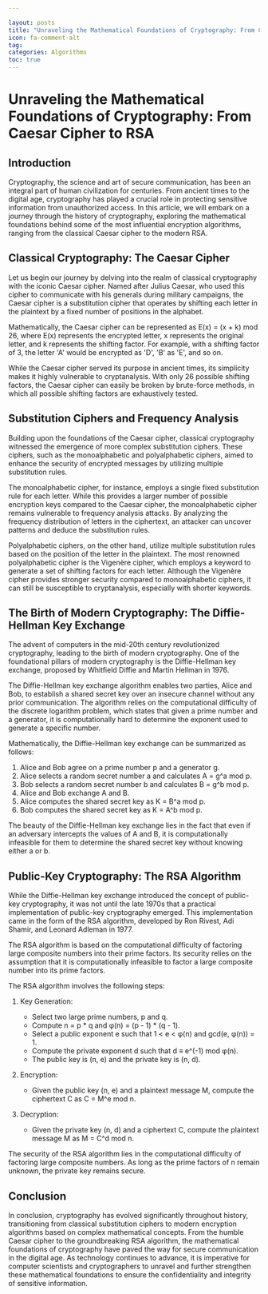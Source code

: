 ```yaml
---

layout: posts
title: "Unraveling the Mathematical Foundations of Cryptography: From Caesar Cipher to RSA"
icon: fa-comment-alt
tag:      
categories: Algorithms
toc: true
---
```




# Unraveling the Mathematical Foundations of Cryptography: From Caesar Cipher to RSA

## Introduction

Cryptography, the science and art of secure communication, has been an integral part of human civilization for centuries. From ancient times to the digital age, cryptography has played a crucial role in protecting sensitive information from unauthorized access. In this article, we will embark on a journey through the history of cryptography, exploring the mathematical foundations behind some of the most influential encryption algorithms, ranging from the classical Caesar cipher to the modern RSA.

## Classical Cryptography: The Caesar Cipher

Let us begin our journey by delving into the realm of classical cryptography with the iconic Caesar cipher. Named after Julius Caesar, who used this cipher to communicate with his generals during military campaigns, the Caesar cipher is a substitution cipher that operates by shifting each letter in the plaintext by a fixed number of positions in the alphabet.

Mathematically, the Caesar cipher can be represented as E(x) = (x + k) mod 26, where E(x) represents the encrypted letter, x represents the original letter, and k represents the shifting factor. For example, with a shifting factor of 3, the letter 'A' would be encrypted as 'D', 'B' as 'E', and so on.

While the Caesar cipher served its purpose in ancient times, its simplicity makes it highly vulnerable to cryptanalysis. With only 26 possible shifting factors, the Caesar cipher can easily be broken by brute-force methods, in which all possible shifting factors are exhaustively tested.

## Substitution Ciphers and Frequency Analysis

Building upon the foundations of the Caesar cipher, classical cryptography witnessed the emergence of more complex substitution ciphers. These ciphers, such as the monoalphabetic and polyalphabetic ciphers, aimed to enhance the security of encrypted messages by utilizing multiple substitution rules.

The monoalphabetic cipher, for instance, employs a single fixed substitution rule for each letter. While this provides a larger number of possible encryption keys compared to the Caesar cipher, the monoalphabetic cipher remains vulnerable to frequency analysis attacks. By analyzing the frequency distribution of letters in the ciphertext, an attacker can uncover patterns and deduce the substitution rules.

Polyalphabetic ciphers, on the other hand, utilize multiple substitution rules based on the position of the letter in the plaintext. The most renowned polyalphabetic cipher is the Vigenère cipher, which employs a keyword to generate a set of shifting factors for each letter. Although the Vigenère cipher provides stronger security compared to monoalphabetic ciphers, it can still be susceptible to cryptanalysis, especially with shorter keywords.

## The Birth of Modern Cryptography: The Diffie-Hellman Key Exchange

The advent of computers in the mid-20th century revolutionized cryptography, leading to the birth of modern cryptography. One of the foundational pillars of modern cryptography is the Diffie-Hellman key exchange, proposed by Whitfield Diffie and Martin Hellman in 1976.

The Diffie-Hellman key exchange algorithm enables two parties, Alice and Bob, to establish a shared secret key over an insecure channel without any prior communication. The algorithm relies on the computational difficulty of the discrete logarithm problem, which states that given a prime number and a generator, it is computationally hard to determine the exponent used to generate a specific number.

Mathematically, the Diffie-Hellman key exchange can be summarized as follows:

1. Alice and Bob agree on a prime number p and a generator g.
2. Alice selects a random secret number a and calculates A = g^a mod p.
3. Bob selects a random secret number b and calculates B = g^b mod p.
4. Alice and Bob exchange A and B.
5. Alice computes the shared secret key as K = B^a mod p.
6. Bob computes the shared secret key as K = A^b mod p.

The beauty of the Diffie-Hellman key exchange lies in the fact that even if an adversary intercepts the values of A and B, it is computationally infeasible for them to determine the shared secret key without knowing either a or b.

## Public-Key Cryptography: The RSA Algorithm

While the Diffie-Hellman key exchange introduced the concept of public-key cryptography, it was not until the late 1970s that a practical implementation of public-key cryptography emerged. This implementation came in the form of the RSA algorithm, developed by Ron Rivest, Adi Shamir, and Leonard Adleman in 1977.

The RSA algorithm is based on the computational difficulty of factoring large composite numbers into their prime factors. Its security relies on the assumption that it is computationally infeasible to factor a large composite number into its prime factors.

The RSA algorithm involves the following steps:

1. Key Generation:
   - Select two large prime numbers, p and q.
   - Compute n = p * q and φ(n) = (p - 1) * (q - 1).
   - Select a public exponent e such that 1 < e < φ(n) and gcd(e, φ(n)) = 1.
   - Compute the private exponent d such that d ≡ e^(-1) mod φ(n).
   - The public key is (n, e) and the private key is (n, d).

2. Encryption:
   - Given the public key (n, e) and a plaintext message M, compute the ciphertext C as C = M^e mod n.

3. Decryption:
   - Given the private key (n, d) and a ciphertext C, compute the plaintext message M as M = C^d mod n.

The security of the RSA algorithm lies in the computational difficulty of factoring large composite numbers. As long as the prime factors of n remain unknown, the private key remains secure.

## Conclusion

In conclusion, cryptography has evolved significantly throughout history, transitioning from classical substitution ciphers to modern encryption algorithms based on complex mathematical concepts. From the humble Caesar cipher to the groundbreaking RSA algorithm, the mathematical foundations of cryptography have paved the way for secure communication in the digital age. As technology continues to advance, it is imperative for computer scientists and cryptographers to unravel and further strengthen these mathematical foundations to ensure the confidentiality and integrity of sensitive information.